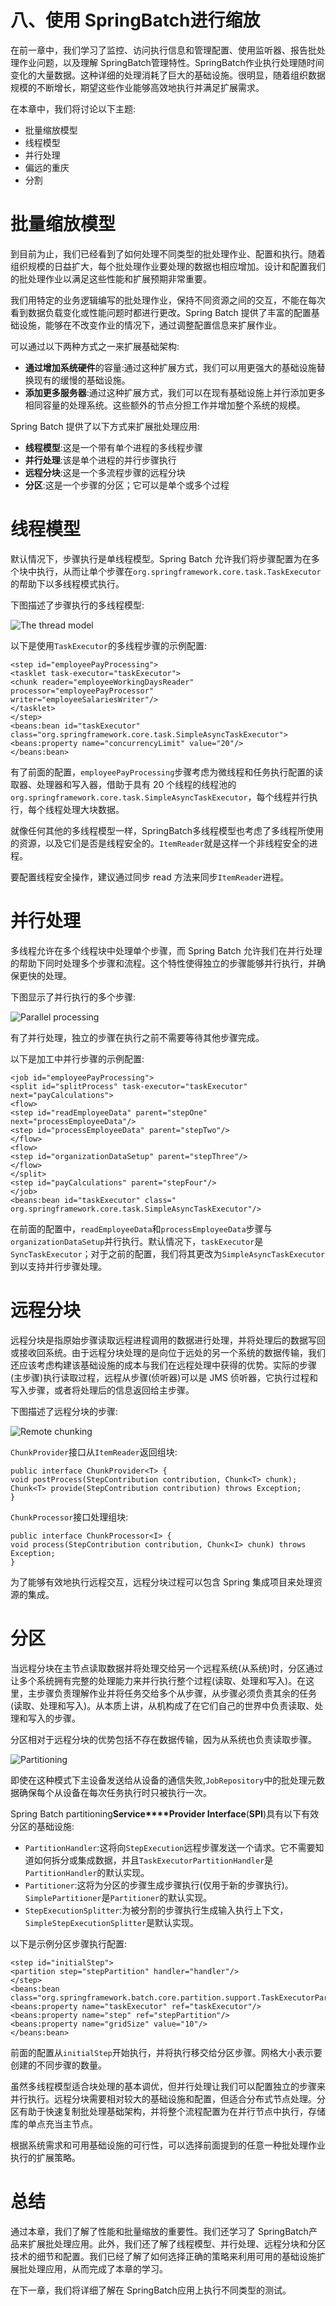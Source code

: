 # 八、使用 SpringBatch进行缩放

在前一章中，我们学习了监控、访问执行信息和管理配置、使用监听器、报告批处理作业问题，以及理解 SpringBatch管理特性。SpringBatch作业执行处理随时间变化的大量数据。这种详细的处理消耗了巨大的基础设施。很明显，随着组织数据规模的不断增长，期望这些作业能够高效地执行并满足扩展需求。

在本章中，我们将讨论以下主题:

*   批量缩放模型
*   线程模型
*   并行处理
*   偏远的重庆
*   分割

# 批量缩放模型

到目前为止，我们已经看到了如何处理不同类型的批处理作业、配置和执行。随着组织规模的日益扩大，每个批处理作业要处理的数据也相应增加。设计和配置我们的批处理作业以满足这些性能和扩展预期非常重要。

我们用特定的业务逻辑编写的批处理作业，保持不同资源之间的交互，不能在每次看到数据负载变化或性能问题时都进行更改。Spring Batch 提供了丰富的配置基础设施，能够在不改变作业的情况下，通过调整配置信息来扩展作业。

可以通过以下两种方式之一来扩展基础架构:

*   **通过增加系统硬件**的容量:通过这种扩展方式，我们可以用更强大的基础设施替换现有的缓慢的基础设施。
*   **添加更多服务器**:通过这种扩展方式，我们可以在现有基础设施上并行添加更多相同容量的处理系统。这些额外的节点分担工作并增加整个系统的规模。

Spring Batch 提供了以下方式来扩展批处理应用:

*   **线程模型**:这是一个带有单个进程的多线程步骤
*   **并行处理**:该是单个进程的并行步骤执行
*   **远程分块**:这是一个多流程步骤的远程分块
*   **分区**:这是一个步骤的分区；它可以是单个或多个过程

# 线程模型

默认情况下，步骤执行是单线程模型。Spring Batch 允许我们将步骤配置为在多个块中执行，从而让单个步骤在`org.springframework.core.task.TaskExecutor`的帮助下以多线程模式执行。

下图描述了步骤执行的多线程模型:

![The thread model](graphics/3372OS_08_01.jpg)

以下是使用`TaskExecutor`的多线程步骤的示例配置:

```
<step id="employeePayProcessing">
<tasklet task-executor="taskExecutor">
<chunk reader="employeeWorkingDaysReader" processor="employeePayProcessor"
writer="employeeSalariesWriter"/>
</tasklet>
</step>
<beans:bean id="taskExecutor"
class="org.springframework.core.task.SimpleAsyncTaskExecutor">
<beans:property name="concurrencyLimit" value="20"/>
</beans:bean>
```

有了前面的配置，`employeePayProcessing`步骤考虑为微线程和任务执行配置的读取器、处理器和写入器，借助于具有 20 个线程的线程池的`org.springframework.core.task.SimpleAsyncTaskExecutor`，每个线程并行执行，每个线程处理大块数据。

就像任何其他的多线程模型一样，SpringBatch多线程模型也考虑了多线程所使用的资源，以及它们是否是线程安全的。`ItemReader`就是这样一个非线程安全的进程。

要配置线程安全操作，建议通过同步 read 方法来同步`ItemReader`进程。

# 并行处理

多线程允许在多个线程块中处理单个步骤，而 Spring Batch 允许我们在并行处理的帮助下同时处理多个步骤和流程。这个特性使得独立的步骤能够并行执行，并确保更快的处理。

下图显示了并行执行的多个步骤:

![Parallel processing](graphics/3372OS_08_02.jpg)

有了并行处理，独立的步骤在执行之前不需要等待其他步骤完成。

以下是加工中并行步骤的示例配置:

```
<job id="employeePayProcessing">
<split id="splitProcess" task-executor="taskExecutor" next="payCalculations">
<flow>
<step id="readEmployeeData" parent="stepOne" next="processEmployeeData"/>
<step id="processEmployeeData" parent="stepTwo"/>
</flow>
<flow>
<step id="organizationDataSetup" parent="stepThree"/>
</flow>
</split>
<step id="payCalculations" parent="stepFour"/>
</job>
<beans:bean id="taskExecutor" class=" org.springframework.core.task.SimpleAsyncTaskExecutor"/>
```

在前面的配置中，`readEmployeeData`和`processEmployeeData`步骤与`organizationDataSetup`并行执行。默认情况下，`taskExecutor`是`SyncTaskExecutor`；对于之前的配置，我们将其更改为`SimpleAsyncTaskExecutor`到以支持并行步骤处理。

# 远程分块

远程分块是指原始步骤读取远程进程调用的数据进行处理，并将处理后的数据写回或接收回系统。由于远程分块处理的是向位于远处的另一个系统的数据传输，我们还应该考虑构建该基础设施的成本与我们在远程处理中获得的优势。实际的步骤(主步骤)执行读取过程，远程从步骤(侦听器)可以是 JMS 侦听器，它执行过程和写入步骤，或者将处理后的信息返回给主步骤。

下图描述了远程分块的步骤:

![Remote chunking](graphics/3372OS_08_03.jpg)

`ChunkProvider`接口从`ItemReader`返回组块:

```
public interface ChunkProvider<T> {
void postProcess(StepContribution contribution, Chunk<T> chunk);
Chunk<T> provide(StepContribution contribution) throws Exception;
}
```

`ChunkProcessor`接口处理组块:

```
public interface ChunkProcessor<I> {
void process(StepContribution contribution, Chunk<I> chunk) throws Exception;
}
```

为了能够有效地执行远程交互，远程分块过程可以包含 Spring 集成项目来处理资源的集成。

# 分区

当远程分块在主节点读取数据并将处理交给另一个远程系统(从系统)时，分区通过让多个系统拥有完整的处理能力来并行执行整个过程(读取、处理和写入)。在这里，主步骤负责理解作业并将任务交给多个从步骤，从步骤必须负责其余的任务(读取、处理和写入)。从本质上讲，从机构成了在它们自己的世界中负责读取、处理和写入的步骤。

分区相对于远程分块的优势包括不存在数据传输，因为从系统也负责读取步骤。

![Partitioning](graphics/3372OS_08_04.jpg)

即使在这种模式下主设备发送给从设备的通信失败,`JobRepository`中的批处理元数据确保每个从设备在每次任务执行时只被执行一次。

Spring Batch partitioning**Service****Provider Interface**(**SPI**)具有以下有效分区的基础设施:

*   `PartitionHandler`:这将向`StepExecution`远程步骤发送一个请求。它不需要知道如何拆分或集成数据，并且`TaskExecutorPartitionHandler`是`PartitionHandler`的默认实现。
*   `Partitioner`:这将为分区的步骤生成步骤执行(仅用于新的步骤执行)。`SimplePartitioner`是`Partitioner`的默认实现。
*   `StepExecutionSplitter`:为被分割的步骤执行生成输入执行上下文，`SimpleStepExecutionSplitter`是默认实现。

以下是示例分区步骤执行配置:

```
<step id="initialStep">
<partition step="stepPartition" handler="handler"/>
</step>
<beans:bean class="org.springframework.batch.core.partition.support.TaskExecutorPartitionHandler">
<beans:property name="taskExecutor" ref="taskExecutor"/>
<beans:property name="step" ref="stepPartition"/>
<beans:property name="gridSize" value="10"/>
</beans:bean>
```

前面的配置从`initialStep`开始执行，并将执行移交给分区步骤。网格大小表示要创建的不同步骤的数量。

虽然多线程模型适合块处理的基本调优，但并行处理让我们可以配置独立的步骤来并行执行。远程分块需要相对较大的基础设施和配置，但适合分布式节点处理。分区有助于快速复制批处理基础架构，并将整个流程配置为在并行节点中执行，存储库的单点充当主节点。

根据系统需求和可用基础设施的可行性，可以选择前面提到的任意一种批处理作业执行的扩展策略。

# 总结

通过本章，我们了解了性能和批量缩放的重要性。我们还学习了 SpringBatch产品来扩展批处理应用。此外，我们还了解了线程模型、并行处理、远程分块和分区技术的细节和配置。我们已经了解了如何选择正确的策略来利用可用的基础设施扩展批处理应用，从而完成了本章的学习。

在下一章，我们将详细了解在 SpringBatch应用上执行不同类型的测试。